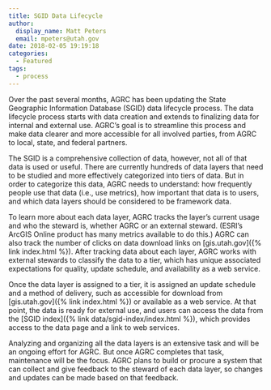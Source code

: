 ```yaml
---
title: SGID Data Lifecycle
author:
  display_name: Matt Peters
  email: mpeters@utah.gov
date: 2018-02-05 19:19:18
categories:
  - Featured
tags:
  - process
---
```


Over the past several months, AGRC has been updating the State Geographic Information Database (SGID) data lifecycle process. The data lifecycle process starts with data creation and extends to finalizing data for internal and external use. AGRC’s goal is to streamline this process and make data clearer and more accessible for all involved parties, from AGRC to local, state, and federal partners.

The SGID is a comprehensive collection of data, however, not all of that data is used or useful. There are currently hundreds of data layers that need to be studied and more effectively categorized into tiers of data. But in order to categorize this data, AGRC needs to understand: how frequently people use that data (i.e., use metrics), how important that data is to users, and which data layers should be considered to be framework data.

To learn more about each data layer, AGRC tracks the layer’s current usage and who the steward is, whether AGRC or an external steward. (ESRI’s ArcGIS Online product has many metrics available to do this.) AGRC can also track the number of clicks on data download links on [gis.utah.gov]({% link index.html %}). After tracking data about each layer, AGRC works with external stewards to classify the data to a tier, which has unique associated expectations for quality, update schedule, and availability as a web service.

Once the data layer is assigned to a tier, it is assigned an update schedule and a method of delivery, such as accessible for download from [gis.utah.gov]({% link index.html %}) or available as a web service. At that point, the data is ready for external use, and users can access the data from the [SGID index]({% link data/sgid-index/index.html %}), which provides access to the data page and a link to web services.

Analyzing and organizing all the data layers is an extensive task and will be an ongoing effort for AGRC. But once AGRC completes that task, maintenance will be the focus. AGRC plans to build or procure a system that can collect and give feedback to the steward of each data layer, so changes and updates can be made based on that feedback.
